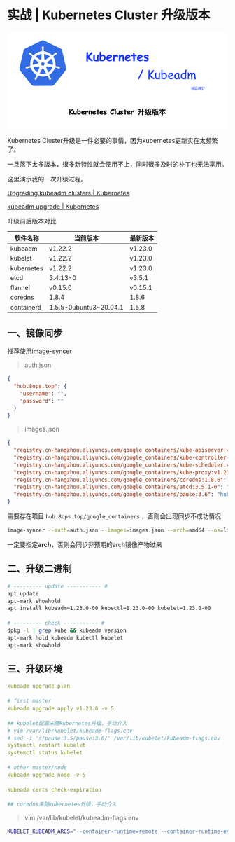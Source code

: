 # 实战 | Kubernetes Cluster 升级版本

![upgrade](../images/kubernetes/cover/06-cluster-upgrade.png)

Kubernetes Cluster升级是一件必要的事情，因为kubernetes更新实在太频繁了。

一旦落下太多版本，很多新特性就会使用不上，同时很多及时的补丁也无法享用。

这里演示我的一次升级过程。



[Upgrading kubeadm clusters | Kubernetes](https://kubernetes.io/docs/tasks/administer-cluster/kubeadm/kubeadm-upgrade/)

[kubeadm upgrade | Kubernetes](https://kubernetes.io/zh/docs/reference/setup-tools/kubeadm/kubeadm-upgrade/)



升级前后版本对比

| 软件名称   | 当前版本               | 最新版本 |
| ---------- | ---------------------- | -------- |
| kubeadm    | v1.22.2                | v1.23.0  |
| kubelet    | v1.22.2                | v1.23.0  |
| kubernetes | v1.22.2                | v1.23.0  |
| etcd       | 3.4.13-0               | v3.5.1   |
| flannel    | v0.15.0                | v0.15.1  |
| coredns    | 1.8.4                  | 1.8.6    |
| containerd | 1.5.5-0ubuntu3~20.04.1 | 1.5.8    |



## 一、镜像同步

推荐使用[image-syncer](https://github.com/AliyunContainerService/image-syncer)

> auth.json

```json
{
  "hub.8ops.top": {
    "username": "",
    "password": ""
  }
}
```



> images.json

```json
{
  "registry.cn-hangzhou.aliyuncs.com/google_containers/kube-apiserver:v1.23.0": "hub.8ops.top/google_containers/kube-apiserver",
  "registry.cn-hangzhou.aliyuncs.com/google_containers/kube-controller-manager:v1.23.0": "hub.8ops.top/google_containers/kube-controller-manager",
  "registry.cn-hangzhou.aliyuncs.com/google_containers/kube-scheduler:v1.23.0": "hub.8ops.top/google_containers/kube-scheduler",
  "registry.cn-hangzhou.aliyuncs.com/google_containers/kube-proxy:v1.23.0": "hub.8ops.top/google_containers/kube-proxy",
  "registry.cn-hangzhou.aliyuncs.com/google_containers/coredns:1.8.6": "hub.8ops.top/google_containers/coredns",
  "registry.cn-hangzhou.aliyuncs.com/google_containers/etcd:3.5.1-0": "hub.8ops.top/google_containers/etcd",
  "registry.cn-hangzhou.aliyuncs.com/google_containers/pause:3.6": "hub.8ops.top/google_containers/pause"
}
```

需要存在项目 `hub.8ops.top/google_containers` ，否则会出现同步不成功情况



```bash
image-syncer --auth=auth.json --images=images.json --arch=amd64 --os=linux
```

一定要指定**arch**，否则会同步非预期的arch镜像产物过来



## 二、升级二进制

```bash
# --------- update ----------- #
apt update
apt-mark showhold
apt install kubeadm=1.23.0-00 kubectl=1.23.0-00 kubelet=1.23.0-00 

# --------- check ----------- #
dpkg -l | grep kube && kubeadm version
apt-mark hold kubeadm kubectl kubelet
apt-mark showhold
```



## 三、升级环境

```yaml
kubeadm upgrade plan 

# first master
kubeadm upgrade apply v1.23.0 -v 5

## kubelet配置未随kubernetes升级，手动介入
# vim /var/lib/kubelet/kubeadm-flags.env
# sed -i 's/pause:3.5/pause:3.6/' /var/lib/kubelet/kubeadm-flags.env
systemctl restart kubelet
systemctl status kubelet

# other master/node
kubeadm upgrade node -v 5

kubeadm certs check-expiration

## coredns未随kubernetes升级，手动介入

```



> vim /var/lib/kubelet/kubeadm-flags.env

```bash
KUBELET_KUBEADM_ARGS="--container-runtime=remote --container-runtime-endpoint=/var/run/containerd/containerd.sock --pod-infra-container-image=hub.8ops.top/google_containers/pause:3.6"
```



